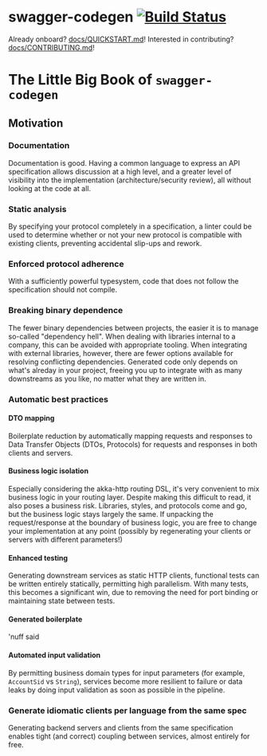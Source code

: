 swagger-codegen [![Build Status](https://travis-ci.com/twilio/swagger-codegen.svg?token=fw5GtT8qEoQYxsq4HYES&branch=master)](https://travis-ci.com/twilio/swagger-codegen)
===

Already onboard? [docs/QUICKSTART.md](./docs/QUICKSTART.md)! Interested in contributing? [docs/CONTRIBUTING.md](./docs/CONTRIBUTING.md)!

The Little Big Book of `swagger-codegen`
===

## Motivation

### Documentation

Documentation is good. Having a common language to express an API specification allows discussion at a high level, and a greater level of visibility into the implementation (architecture/security review), all without looking at the code at all.

### Static analysis

By specifying your protocol completely in a specification, a linter could be used to determine whether or not your new protocol is compatible with existing clients, preventing accidental slip-ups and rework.

### Enforced protocol adherence

With a sufficiently powerful typesystem, code that does not follow the specification should not compile.

### Breaking binary dependence

The fewer binary dependencies between projects, the easier it is to manage so-called "dependency hell". When dealing with libraries internal to a company, this can be avoided with appropriate tooling. When integrating with external libraries, however, there are fewer options available for resolving conflicting dependencies. Generated code only depends on what's alreday in your project, freeing you up to integrate with as many downstreams as you like, no matter what they are written in.

### Automatic best practices

#### DTO mapping

Boilerplate reduction by automatically mapping requests and responses to Data Transfer Objects (DTOs, Protocols) for requests and responses in both clients and servers.

#### Business logic isolation

Especially considering the akka-http routing DSL, it's very convenient to mix business logic in your routing layer. Despite making this difficult to read, it also poses a business risk. Libraries, styles, and protocols come and go, but the business logic stays largely the same. If unpacking the request/response at the boundary of business logic, you are free to change your implementation at any point (possibly by regenerating your clients or servers with different parameters!)

#### Enhanced testing

Generating downstream services as static HTTP clients, functional tests can be written entirely statically, permitting high parallelism. With many tests, this becomes a significant win, due to removing the need for port binding or maintaining state between tests.

#### Generated boilerplate

'nuff said

#### Automated input validation

By permitting business domain types for input parameters (for example, `AccountSid` vs `String`), services become more resilient to failure or data leaks by doing input validation as soon as possible in the pipeline.

### Generate idiomatic clients per language from the same spec

Generating backend servers and clients from the same specification enables tight (and correct) coupling between services, almost entirely for free.
